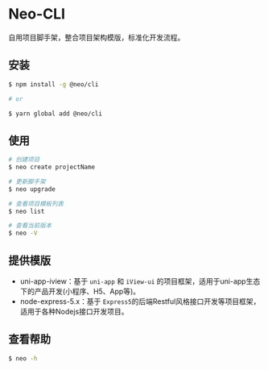 # Neo-CLI
自用项目脚手架，整合项目架构模版，标准化开发流程。

## 安装
```bash
$ npm install -g @neo/cli

# or

$ yarn global add @neo/cli
```

## 使用
```bash
# 创建项目
$ neo create projectName

# 更新脚手架
$ neo upgrade

# 查看项目模板列表
$ neo list

# 查看当前版本
$ neo -V
```

## 提供模版

- uni-app-iview：基于 `uni-app` 和 `iView-ui` 的项目框架，适用于uni-app生态下的产品开发(小程序、H5、App等)。
- node-express-5.x：基于 `Express5`的后端Restful风格接口开发等项目框架，适用于各种Nodejs接口开发项目。

## 查看帮助
```bash
$ neo -h
```
